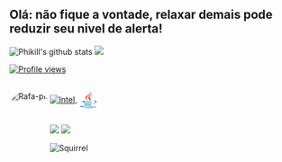 ## Olá: não fique a vontade, relaxar demais pode reduzir seu nivel de alerta!
![Phikill's github stats](https://bad-apple-github-readme.vercel.app/api?show_bg=1&username=phikill&theme=tokyonight)
<img height="160em" src="https://github-readme-stats.vercel.app/api/top-langs/?username=phikill&layout=compact&langs_count=7&theme=dark"/>
<div align="right">
  <a href="https://github.com/phikill">
    <p align="left"> <img src="https://komarev.com/ghpvc/?username=phikill&color=red" alt="Profile views" /> </p>
</div>
<div style="display: inline_block"><br>
  <img align="center" alt="Intel" height="30" width="40" src="https://github.com/simple-icons/simple-icons/blob/develop/icons/intel.svg">
    <img align="center" alt="JAVA" height="30" width="40" src="https://github.com/devicons/devicon/blob/master/icons/java/java-original.svg">
  <img align="left" alt="Rafa-pic" height="130" style="border-radius:30px;" src="https://images.uncyc.org/pt/thumb/1/17/Esquilo_terrorista.jpg/300px-Esquilo_terrorista.jpg">
</div>
  

  
  ##
 
<div> 
  <a href="https://www.youtube.com/channel/UCtckcybjk1hnbk_ENMR0pvw" target="_blank"><img src="https://img.shields.io/badge/YouTube-FF0000?style=for-the-badge&logo=youtube&logoColor=white" target="_blank"></a>
  <a href="https://www.youtube.com/watch?v=ZZ5LpwO-An4" target="_blank"><img src="https://img.shields.io/badge/-LinkedIn-%230077B5?style=for-the-badge&logo=linkedin&logoColor=white" target="_blank"></a> 
 
  ![Squirrel](https://media1.giphy.com/media/NytMLKyiaIh6VH9SPm/giphy.gif?cid=ecf05e47phvf052wfimxh2zr6ah234ha2zjzcxx5bj7i8l3h&rid=giphy.gif&ct=g)
</div>
